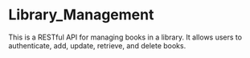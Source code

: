 # Library_Management
This is a RESTful API for managing books in a library. It allows users to authenticate, add, update, retrieve, and delete books.
